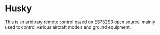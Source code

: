 # Husky
This is an arbitrary remote control based on ESP32S3 open source, mainly used to control various aircraft models and ground equipment.
